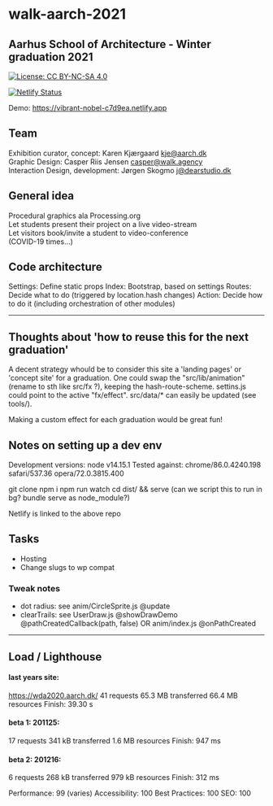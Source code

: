 # walk-aarch-2021

## Aarhus School of Architecture - Winter graduation 2021

[![License: CC BY-NC-SA 4.0](https://img.shields.io/badge/License-CC%20BY--NC--SA%204.0-lightgrey.svg)](https://creativecommons.org/licenses/by-nc-sa/4.0/)

[![Netlify Status](https://api.netlify.com/api/v1/badges/36622290-ab7c-4011-a494-660cef836fa5/deploy-status)](https://app.netlify.com/sites/vibrant-nobel-c7d9ea/deploys)

Demo: <a href="https://vibrant-nobel-c7d9ea.netlify.app/">
	https://vibrant-nobel-c7d9ea.netlify.app
</a>

## Team
Exhibition curator, concept: Karen Kjærgaard <kje@aarch.dk>  
Graphic Design: Casper Riis Jensen <casper@walk.agency>  
Interaction Design, development: Jørgen Skogmo <j@dearstudio.dk>  


## General idea

Procedural graphics ala Processing.org  
Let students present their project on a live video-stream  
Let visitors book/invite a student to video-conference  
(COVID-19 times...)  


## Code architecture 

Settings: Define static props
Index:  Bootstrap, based on settings
Routes: Decide what to do (triggered by location.hash changes)
Action: Decide how to do it (including orchestration of other modules)


---

## Thoughts about 'how to reuse this for the next graduation'

A decent strategy whould be to consider this site a 'landing pages' or 'concept site'
for a graduation.
One could swap the "src/lib/animation" (rename to sth like src/fx ?),
keeping the hash-route-scheme.
settins.js could point to the active "fx/effect".
src/data/* can easily be updated (see tools/).

Making a custom effect for each graduation would be great fun!


## Notes on setting up a dev env

Development versions: node v14.15.1
Tested against: chrome/86.0.4240.198 safari/537.36 opera/72.0.3815.400

git clone
npm i
npm run watch
cd dist/ && serve (can we script this to run in bg? bundle serve as node_module?)

Netlify is linked to the above repo


## Tasks

- Hosting
- Change slugs to wp compat

### Tweak notes

- dot radius: see anim/CircleSprite.js @update
- clearTrails: see UserDraw.js @showDrawDemo @pathCreatedCallback(path, false) OR anim/index.js @onPathCreated



---


## Load / Lighthouse 

#### last years site:
https://wda2020.aarch.dk/
41 requests
65.3 MB transferred
66.4 MB resources
Finish: 39.30 s


#### beta 1: 201125:
17 requests
341 kB transferred
1.6 MB resources
Finish: 947 ms

#### beta 2: 201216:
6 requests
268 kB transferred
979 kB resources
Finish: 312 ms

Performance: 99 (varies)
Accessibility: 100
Best Practices: 100
SEO: 100